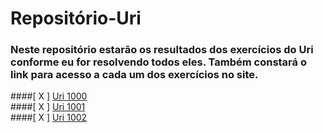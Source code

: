 # Repositório-Uri

### Neste repositório estarão os resultados dos exercícios do Uri conforme eu for resolvendo todos eles. Também constará o link para acesso a cada um dos exercícios no site.

####[ X ] [Uri 1000](https://www.urionlinejudge.com.br/judge/pt/problems/view/1000)  
####[ X ] [Uri 1001](https://www.urionlinejudge.com.br/judge/pt/problems/view/1001)  
####[ X ] [Uri 1002](https://www.urionlinejudge.com.br/judge/pt/problems/view/1002)  
